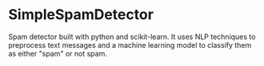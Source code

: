 # SimpleSpamDetector
Spam detector built with python and scikit-learn. It uses NLP techniques to  preprocess text messages and a machine learning model to classify them as either "spam" or not spam.
